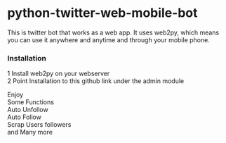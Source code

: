 # python-twitter-web-mobile-bot

This is twitter bot that works as a web app. It uses web2py, which means you can use it anywhere and anytime and through your mobile phone.


<h3>Installation</h3>
1 Install web2py on your webserver<br />
2 Point Installation to this github link under the admin module<br />

Enjoy<br />
Some Functions<br />
Auto Unfollow<br />
Auto Follow<br />
Scrap Users followers<br />
and Many more




